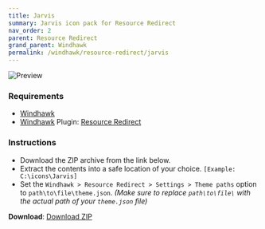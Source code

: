 ```yaml
---
title: Jarvis
summary: Jarvis icon pack for Resource Redirect
nav_order: 2
parent: Resource Redirect
grand_parent: Windhawk
permalink: /windhawk/resource-redirect/jarvis
---
```


![Preview][Preview]

### Requirements

- [Windhawk][Windhawk]
- [Windhawk][Windhawk] Plugin: [Resource Redirect][Resource Redirect]

### Instructions

 - Download the ZIP archive from the link below.
 - Extract the contents into a safe location of your choice. `[Example: C:\icons\Jarvis]`
 - Set the `Windhawk > Resource Redirect > Settings > Theme paths` option to `path\to\file\theme.json`. *(Make sure to replace `path\to\file\` with the actual path of your `theme.json` file)*

**Download**: [Download ZIP][Download ZIP]


<!-- ///////////////////////////////////////////////////////////////////////////////// -->

[Preview]: https://gitlab.com/the-back-room/windhawk/resource-redirect/jarvis/-/raw/main/Extras/Preview.bmp

[Windhawk]: https://windhawk.net/
[Resource Redirect]: https://windhawk.net/mods/icon-resource-redirect

[Download ZIP]: https://gitlab.com/the-back-room/windhawk/resource-redirect/jarvis/-/archive/main/jarvis-main.zip

<!-- ///////////////////////////////////////////////////////////////////////////////// -->
